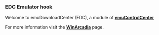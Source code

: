### EDC Emulator hook

Welcome to emuDownloadCenter (EDC), a module of [**emuControlCenter**](https://github.com/PhoenixInteractiveNL/emuControlCenter/wiki/)

For more information visit the [**WinArcadia**](https://github.com/PhoenixInteractiveNL/emuDownloadCenter/wiki/Emulator-winarcadia#menu) page.
